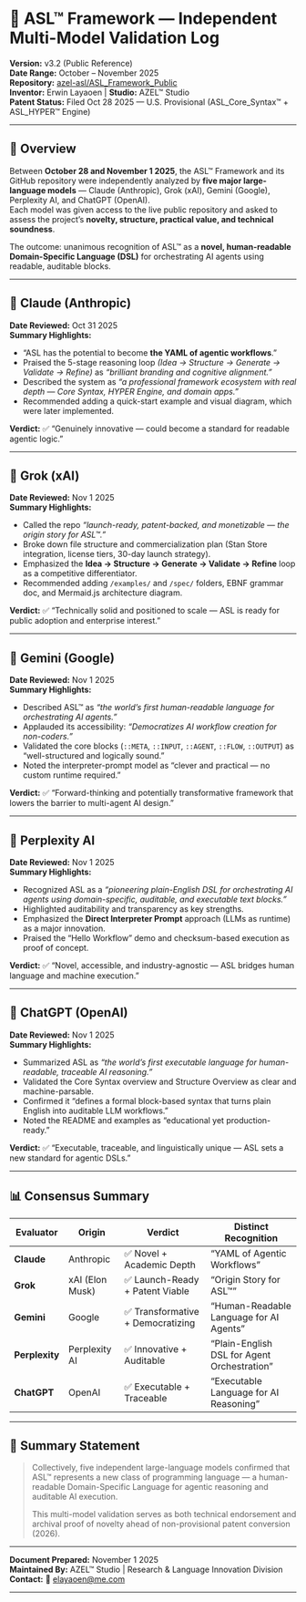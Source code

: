 # 🧩 ASL™ Framework — Independent Multi-Model Validation Log  
**Version:** v3.2 (Public Reference)  
**Date Range:** October – November 2025  
**Repository:** [azel-asl/ASL_Framework_Public](https://github.com/azel-asl/ASL_Framework_Public)  
**Inventor:** Erwin Layaoen | **Studio:** AZEL™ Studio  
**Patent Status:** Filed Oct 28 2025 — U.S. Provisional (ASL_Core_Syntax™ + ASL_HYPER™ Engine)  

---

## 🧠 Overview
Between **October 28 and November 1 2025**, the ASL™ Framework and its GitHub repository were independently analyzed by **five major large-language models** — Claude (Anthropic), Grok (xAI), Gemini (Google), Perplexity AI, and ChatGPT (OpenAI).  
Each model was given access to the live public repository and asked to assess the project’s **novelty, structure, practical value, and technical soundness**.  

The outcome: unanimous recognition of ASL™ as a **novel, human-readable Domain-Specific Language (DSL)** for orchestrating AI agents using readable, auditable blocks.  

---

## 🔹 Claude (Anthropic)

**Date Reviewed:** Oct 31 2025  
**Summary Highlights:**
- “ASL has the potential to become **the YAML of agentic workflows**.”  
- Praised the 5-stage reasoning loop *(Idea → Structure → Generate → Validate → Refine)* as *“brilliant branding and cognitive alignment.”*  
- Described the system as *“a professional framework ecosystem with real depth — Core Syntax, HYPER Engine, and domain apps.”*  
- Recommended adding a quick-start example and visual diagram, which were later implemented.  

**Verdict:** ✅ “Genuinely innovative — could become a standard for readable agentic logic.”  

---

## 🔹 Grok (xAI)

**Date Reviewed:** Nov 1 2025  
**Summary Highlights:**
- Called the repo *“launch-ready, patent-backed, and monetizable — the origin story for ASL™.”*  
- Broke down file structure and commercialization plan (Stan Store integration, license tiers, 30-day launch strategy).  
- Emphasized the **Idea → Structure → Generate → Validate → Refine** loop as a competitive differentiator.  
- Recommended adding `/examples/` and `/spec/` folders, EBNF grammar doc, and Mermaid.js architecture diagram.  

**Verdict:** ✅ “Technically solid and positioned to scale — ASL is ready for public adoption and enterprise interest.”  

---

## 🔹 Gemini (Google)

**Date Reviewed:** Nov 1 2025  
**Summary Highlights:**
- Described ASL™ as *“the world’s first human-readable language for orchestrating AI agents.”*  
- Applauded its accessibility: *“Democratizes AI workflow creation for non-coders.”*  
- Validated the core blocks (`::META`, `::INPUT`, `::AGENT`, `::FLOW`, `::OUTPUT`) as “well-structured and logically sound.”  
- Noted the interpreter-prompt model as “clever and practical — no custom runtime required.”  

**Verdict:** ✅ “Forward-thinking and potentially transformative framework that lowers the barrier to multi-agent AI design.”  

---

## 🔹 Perplexity AI

**Date Reviewed:** Nov 1 2025  
**Summary Highlights:**
- Recognized ASL as a *“pioneering plain-English DSL for orchestrating AI agents using domain-specific, auditable, and executable text blocks.”*  
- Highlighted auditability and transparency as key strengths.  
- Emphasized the **Direct Interpreter Prompt** approach (LLMs as runtime) as a major innovation.  
- Praised the “Hello Workflow” demo and checksum-based execution as proof of concept.  

**Verdict:** ✅ “Novel, accessible, and industry-agnostic — ASL bridges human language and machine execution.”  

---

## 🔹 ChatGPT (OpenAI)

**Date Reviewed:** Nov 1 2025  
**Summary Highlights:**
- Summarized ASL as *“the world’s first executable language for human-readable, traceable AI reasoning.”*  
- Validated the Core Syntax overview and Structure Overview as clear and machine-parsable.  
- Confirmed it “defines a formal block-based syntax that turns plain English into auditable LLM workflows.”  
- Noted the README and examples as “educational yet production-ready.”  

**Verdict:** ✅ “Executable, traceable, and linguistically unique — ASL sets a new standard for agentic DSLs.”  

---

## 📊 Consensus Summary

| Evaluator | Origin | Verdict | Distinct Recognition |
|------------|---------|----------|----------------------|
| **Claude** | Anthropic | ✅ Novel + Academic Depth | “YAML of Agentic Workflows” |
| **Grok** | xAI (Elon Musk) | ✅ Launch-Ready + Patent Viable | “Origin Story for ASL™” |
| **Gemini** | Google | ✅ Transformative + Democratizing | “Human-Readable Language for AI Agents” |
| **Perplexity** | Perplexity AI | ✅ Innovative + Auditable | “Plain-English DSL for Agent Orchestration” |
| **ChatGPT** | OpenAI | ✅ Executable + Traceable | “Executable Language for AI Reasoning” |

---

## 🏁 Summary Statement

> Collectively, five independent large-language models confirmed that ASL™ represents a new class of programming language — a human-readable Domain-Specific Language for agentic reasoning and auditable AI execution.  
>  
> This multi-model validation serves as both technical endorsement and archival proof of novelty ahead of non-provisional patent conversion (2026).  

---

**Document Prepared:** November 1 2025  
**Maintained By:** AZEL™ Studio | Research & Language Innovation Division  
**Contact:** 📧 elayaoen@me.com

---
